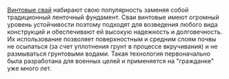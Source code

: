 [Винтовые свай](http://krovlya-i-zabor.ru/vintovye-svai.php) набирают свою популярность заменяя собой традиционный ленточный фундамент. Сваи винтовые имеют огромный уровень устойчивости поэтому подходят для возведения любого вида конструкций и обеспечивают ей высокую надежность и долговечность. Их использование позволяет поверхностным и средним слоям почвы не осыпаться (за счет уплотнения грунт в процессе вкручивания) и не размываться грунтовыми водами. Такая технология первоначально была разработана для военных целей и применяется на "гражданке" уже много лет.
